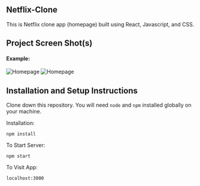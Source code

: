 ## Netflix-Clone

This is Netflix clone app (homepage) built using React, Javascript, and CSS.

## Project Screen Shot(s)

#### Example:   

![Homepage](https://res.cloudinary.com/timmix95/image/upload/v1612991343/netflix1_e6q9q1.png "Homepage1")
![Homepage](https://res.cloudinary.com/timmix95/image/upload/v1612991329/netflix2_dhkrsc.png "Homepage2")

## Installation and Setup Instructions

Clone down this repository. You will need `node` and `npm` installed globally on your machine.  

Installation:

`npm install`  

To Start Server:

`npm start`  

To Visit App:

`localhost:3000`  
